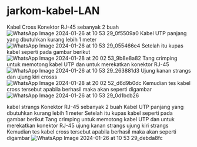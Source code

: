 # jarkom-kabel-LAN 
Kabel Cross
Konektor RJ-45 sebanyak 2 buah
![WhatsApp Image 2024-01-26 at 10 53 29_0f5509a0](https://github.com/apleeyuu/jarkom-kabel-LAN/assets/126408521/5043e79f-a530-4792-a8a2-6ece760f94d8)
Kabel UTP panjang yang dbutuhkan kurang lebih 1 meter
![WhatsApp Image 2024-01-26 at 10 53 29_055466e4](https://github.com/apleeyuu/jarkom-kabel-LAN/assets/126408521/9c5fdcea-0ac4-4e2c-a168-283d3f18be94)
Setelah itu kupas kabel seperti pada gambar berikut
![WhatsApp Image 2024-01-28 at 20 02 53_9b8e8a82](https://github.com/apleeyuu/jarkom-kabel-LAN/assets/126408521/8f35ce45-9b3c-49c8-9202-f39aeb00497b)
Tang crimping untuk memotong kabel UTP dan untuk merekatkan konektor RJ-45
![WhatsApp Image 2024-01-26 at 10 53 29_263881d3](https://github.com/apleeyuu/jarkom-kabel-LAN/assets/126408521/84fb0b80-0693-474a-b4ba-d98a823c4354)
Ujung kanan strangs dan ujung kiri crosss
![WhatsApp Image 2024-01-28 at 20 02 52_d6d9b0dc](https://github.com/apleeyuu/jarkom-kabel-LAN/assets/126408521/62758872-1fd1-444c-96fa-b76f96246fdb)
Kemudian tes kabel cross tersebut apabila berhasil maka akan seperti digambar
![WhatsApp Image 2024-01-26 at 10 53 29_0d1bcb26](https://github.com/apleeyuu/jarkom-kabel-LAN/assets/126408521/1ef384f1-2eb6-42fb-9d69-414987dc5584)

kabel strangs
Konektor RJ-45 sebanyak 2 buah
Kabel UTP panjang yang dbutuhkan kurang lebih 1 meter
Setelah itu kupas kabel seperti pada gambar berikut
Tang crimping untuk memotong kabel UTP dan untuk merekatkan konektor RJ-45
ujung kanan strangs ujung kiri strangs
Kemudian tes kabel cross tersebut apabila berhasil maka akan seperti digambar
![WhatsApp Image 2024-01-26 at 10 53 29_debda8fc](https://github.com/apleeyuu/jarkom-kabel-LAN/assets/126408521/22fdad57-4613-4ecf-b6cf-d3deefc9c0f1)

